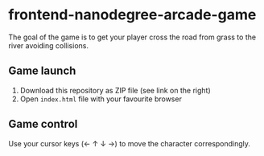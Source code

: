 frontend-nanodegree-arcade-game
===============================

The goal of the game is to get your player cross the road from grass to the river avoiding collisions.

## Game launch

1. Download this repository as ZIP file (see link on the right)
1. Open `index.html` file with your favourite browser

## Game control

Use your cursor keys (← ↑ ↓ →) to move the character correspondingly.